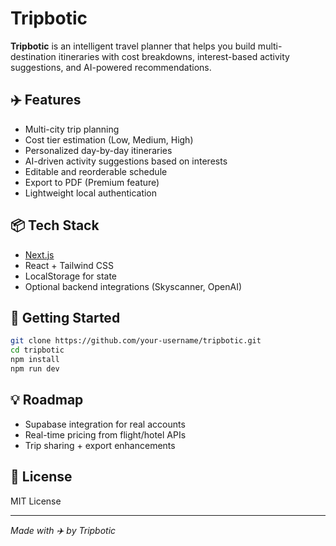 # Tripbotic

**Tripbotic** is an intelligent travel planner that helps you build multi-destination itineraries with cost breakdowns, interest-based activity suggestions, and AI-powered recommendations.

## ✈️ Features

- Multi-city trip planning
- Cost tier estimation (Low, Medium, High)
- Personalized day-by-day itineraries
- AI-driven activity suggestions based on interests
- Editable and reorderable schedule
- Export to PDF (Premium feature)
- Lightweight local authentication

## 📦 Tech Stack

- [Next.js](https://nextjs.org/)
- React + Tailwind CSS
- LocalStorage for state
- Optional backend integrations (Skyscanner, OpenAI)

## 🚀 Getting Started

```bash
git clone https://github.com/your-username/tripbotic.git
cd tripbotic
npm install
npm run dev
```

## 💡 Roadmap

- Supabase integration for real accounts
- Real-time pricing from flight/hotel APIs
- Trip sharing + export enhancements

## 📄 License

MIT License

---

*Made with ✈️ by Tripbotic*
